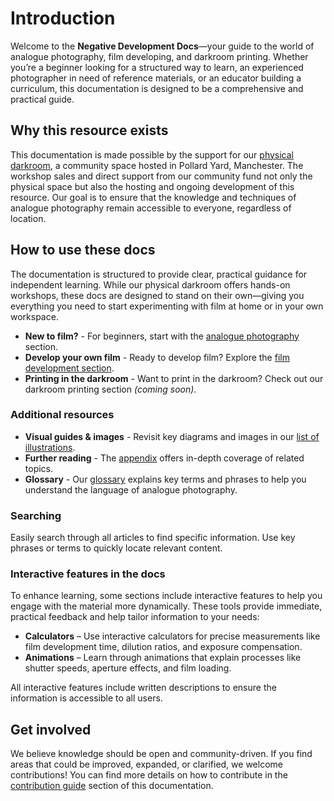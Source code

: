 # Introduction

Welcome to the **Negative Development Docs**—your guide to the world of analogue photography, film developing, and darkroom printing. 
Whether you’re a beginner looking for a structured way to learn, an experienced photographer in need of reference materials, or an educator building a curriculum, this documentation is designed to be a comprehensive and practical guide.

## Why this resource exists

This documentation is made possible by the support for our [physical darkroom](https://www.negativedevelopment.co.uk/), a community space hosted in Pollard Yard, Manchester.
The workshop sales and direct support from our community fund not only the physical space but also the hosting and ongoing development of this resource. 
Our goal is to ensure that the knowledge and techniques of analogue photography remain accessible to everyone, regardless of location.

## How to use these docs

The documentation is structured to provide clear, practical guidance for independent learning. 
While our physical darkroom offers hands-on workshops, these docs are designed to stand on their own—giving you everything you need to start experimenting with film at home or in your own workspace.

- **New to film?** - For beginners, start with the [analogue photography](/analogue-photography/getting-started) section.
- **Develop your own film** - Ready to develop film? Explore the [film development section](/film-developing/getting-started).
- **Printing in the darkroom** - Want to print in the darkroom? Check out our darkroom printing section *(coming soon)*.

### Additional resources

- **Visual guides & images** - Revisit key diagrams and images in our [list of illustrations](/list-of-illustrations).
- **Further reading** - The [appendix](/appendix) offers in-depth coverage of related topics.
- **Glossary** - Our [glossary](/glossary) explains key terms and phrases to help you understand the language of analogue photography.

### Searching

Easily search through all articles to find specific information. 
Use key phrases or terms to quickly locate relevant content.

### Interactive features in the docs 

To enhance learning, some sections include interactive features to help you engage with the material more dynamically. 
These tools provide immediate, practical feedback and help tailor information to your needs:

- **Calculators** – Use interactive calculators for precise measurements like film development time, dilution ratios, and exposure compensation.
- **Animations** – Learn through animations that explain processes like shutter speeds, aperture effects, and film loading.

All interactive features include written descriptions to ensure the information is accessible to all users.

## Get involved

We believe knowledge should be open and community-driven. 
If you find areas that could be improved, expanded, or clarified, we welcome contributions!
You can find more details on how to contribute in the [contribution guide](/contributing) section of this documentation.